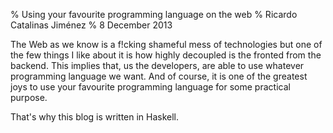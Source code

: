 % Using your favourite programming language on the web
% Ricardo Catalinas Jiménez
% 8 December 2013


  The Web as we know is a f!cking shameful mess of technologies but one
of the few things I like about it is how highly decoupled is the fronted
from the backend. This implies that, us the developers, are able to use
whatever programming language we want. And of course, it is one of the
greatest joys to use your favourite programming language for some
practical purpose.

That's why this blog is written in Haskell.
